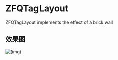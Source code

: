 # ZFQTagLayout
ZFQTagLayout implements the effect of a brick wall

## 效果图
![(img)](https://github.com/zfq/images/ZFQTagLayout01.gif)